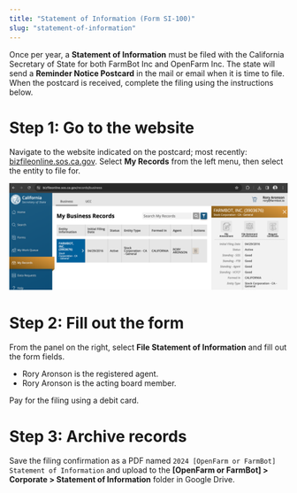 ```yaml
---
title: "Statement of Information (Form SI-100)"
slug: "statement-of-information"
---
```


Once per year, a **Statement of Information** must be filed with the California Secretary of State for both FarmBot Inc and OpenFarm Inc. The state will send a **Reminder Notice Postcard** in the mail or email when it is time to file. When the postcard is received, complete the filing using the instructions below.

# Step 1: Go to the website

Navigate to the website indicated on the postcard; most recently: [bizfileonline.sos.ca.gov](https://bizfileonline.sos.ca.gov). Select **My Records** from the left menu, then select the entity to file for.

![select entity](_images/select_entity.png)

# Step 2: Fill out the form

From the panel on the right, select **File Statement of Information** and fill out the form fields.

- Rory Aronson is the registered agent.
- Rory Aronson is the acting board member.

Pay for the filing using a debit card.

# Step 3: Archive records

Save the filing confirmation as a PDF named `2024 [OpenFarm or FarmBot] Statement of Information` and upload to the **[OpenFarm or FarmBot] > Corporate > Statement of Information** folder in Google Drive.
